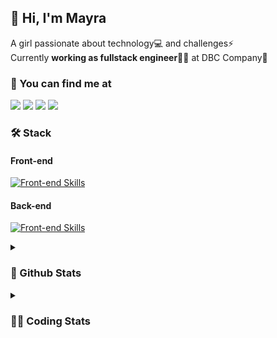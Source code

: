 ## 👋 Hi, I'm Mayra

A girl passionate about technology💻 and challenges⚡  
Currently **working as fullstack engineer**👩‍💻 at DBC Company🚀   

### 💬 You can find me at

<a href="https://mayra.dev" target="_blank" rel="noopener"><img src="https://img.shields.io/badge/-mayra.dev-005FED?style=flat&logo=Google-chrome&logoColor=white"/></a>
<a href="https://linkedin.com/in/mayraamaral" target="_blank" rel="noopener"><img src="https://img.shields.io/badge/-/mayraamaral-0077B5?style=flat&logo=Linkedin&logoColor=white"/></a>
<a href="mailto:mayra@mayra.dev" target="_blank" rel="noopener"><img src="https://img.shields.io/badge/-mayra@mayra.dev-D14836?style=flat&logo=Gmail&logoColor=white"/></a>
<a href="" target="_blank" rel="noopener"><img src="https://img.shields.io/badge/-mayraamaral-7289DA?style=flat&logo=Discord&logoColor=white"/></a>

### 🛠️ Stack
#### Front-end

[![Front-end Skills](https://skillicons.dev/icons?i=react,next,redux,styledcomponents,html,css,sass,js,ts,figma)](https://skillicons.dev)
#### Back-end

[![Front-end Skills](https://skillicons.dev/icons?i=java,spring,postgres,git,linux,bash,nodejs,docker,jenkins)](https://skillicons.dev)


<details>
    <summary><h3>📌 Github Stats</h3></summary>
    <div align="center">
        <table>
      <td><img height="160em" src="https://github-readme-stats.vercel.app/api?username=mayraamaral&show_icons=true&theme=algolia&hide_border=true&hide=stars&count_private=true" alt="Readme stats"></td>
      <td><img height="160em" src="https://github-readme-stats.vercel.app/api/top-langs/?username=mayraamaral&&layout=compact&&theme=algolia&hide_border=true&langs_count=6" alt="Language stats"></td>
       </table>
  </div> 
    

  <p align="center">
    <img src="https://github-readme-streak-stats.herokuapp.com?user=mayraamaral&theme=dark&hide_border=true&date_format=j%20M%5B%20Y%5D&locale=pt-br&background=050F2C&ring=0195DD&fire=23AA7D&currStreakLabel=23AA7D" alt="Streak stats">
  </p> 
</details>

<details>
  <summary><h3>👩‍💻 Coding Stats</h3></summary>
  
  <!--START_SECTION:waka-->
![Code Time](http://img.shields.io/badge/Code%20Time-123%20hrs%2019%20mins-blue)

**🐱 My GitHub Data** 

> 📦 578.1 kB Used in GitHub's Storage 
 > 
> 🏆 249 Contributions in the Year 2023
 > 
> 🚫 Not Opted to Hire
 > 
> 📜 47 Public Repositories 
 > 
> 🔑 24 Private Repositories 
 > 
**I'm an Early 🐤** 

```text
🌞 Morning                297 commits         ████░░░░░░░░░░░░░░░░░░░░░   15.34 % 
🌆 Daytime                872 commits         ███████████░░░░░░░░░░░░░░   45.04 % 
🌃 Evening                667 commits         █████████░░░░░░░░░░░░░░░░   34.45 % 
🌙 Night                  100 commits         █░░░░░░░░░░░░░░░░░░░░░░░░   05.17 % 
```
📅 **I'm Most Productive on Monday** 

```text
Monday                   426 commits         ██████░░░░░░░░░░░░░░░░░░░   22.00 % 
Tuesday                  320 commits         ████░░░░░░░░░░░░░░░░░░░░░   16.53 % 
Wednesday                258 commits         ███░░░░░░░░░░░░░░░░░░░░░░   13.33 % 
Thursday                 304 commits         ████░░░░░░░░░░░░░░░░░░░░░   15.70 % 
Friday                   277 commits         ████░░░░░░░░░░░░░░░░░░░░░   14.31 % 
Saturday                 130 commits         ██░░░░░░░░░░░░░░░░░░░░░░░   06.71 % 
Sunday                   221 commits         ███░░░░░░░░░░░░░░░░░░░░░░   11.42 % 
```


📊 **This Week I Spent My Time On** 

```text
🕑︎ Time Zone: America/Sao_Paulo

💬 Programming Languages: 
Java                     1 hr 53 mins        ███████████████░░░░░░░░░░   59.31 % 
GitIgnore file           33 mins             ████░░░░░░░░░░░░░░░░░░░░░   17.35 % 
Properties               24 mins             ███░░░░░░░░░░░░░░░░░░░░░░   13.01 % 
XML                      15 mins             ██░░░░░░░░░░░░░░░░░░░░░░░   07.92 % 
HTML                     1 min               ░░░░░░░░░░░░░░░░░░░░░░░░░   01.02 % 

🔥 Editors: 
IntelliJ                 3 hrs 6 mins        ████████████████████████░   97.64 % 
VS Code                  4 mins              █░░░░░░░░░░░░░░░░░░░░░░░░   02.36 % 

🐱‍💻 Projects: 
Deyvison Silva           52 mins             ███████░░░░░░░░░░░░░░░░░░   27.49 % 
Antonio Badaro           33 mins             ████░░░░░░░░░░░░░░░░░░░░░   17.26 % 
Eduardo Sartori          31 mins             ████░░░░░░░░░░░░░░░░░░░░░   16.26 % 
Diogo Bruno              24 mins             ███░░░░░░░░░░░░░░░░░░░░░░   12.78 % 
vs12-back                18 mins             ██░░░░░░░░░░░░░░░░░░░░░░░   09.80 % 

💻 Operating System: 
Linux                    3 hrs 11 mins       █████████████████████████   100.00 % 
```

**I Mostly Code in JavaScript** 

```text
JavaScript               98 repos            ███████░░░░░░░░░░░░░░░░░░   27.92 % 
TypeScript               92 repos            ███████░░░░░░░░░░░░░░░░░░   26.21 % 
HTML                     89 repos            ██████░░░░░░░░░░░░░░░░░░░   25.36 % 
Java                     52 repos            ████░░░░░░░░░░░░░░░░░░░░░   14.81 % 
CSS                      17 repos            █░░░░░░░░░░░░░░░░░░░░░░░░   04.84 % 
```




 Last Updated on 20/08/2023 18:42:33 UTC
<!--END_SECTION:waka-->

</details>
